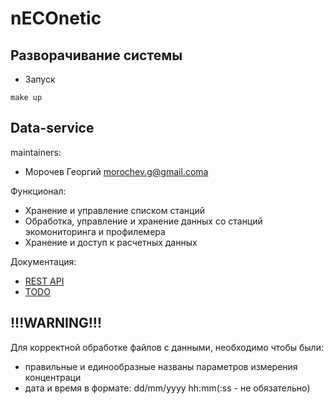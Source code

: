 # nECOnetic

## Разворачивание системы

* Запуск
```
make up
```

## Data-service

maintainers:

- Морочев Георгий morochev.g@gmail.coma

Функционал:
* Хранение и управление списком станций
* Обработка, управление и хранение данных со станций экомониторинга и профилемера
* Хранение и доступ к расчетных данных

Документация:
 * [REST API](data-service/docs/API.md)
 * [TODO](data-service/docs/TODO.md)

## !!!WARNING!!!

Для корректной обработке файлов с данными, необходимо чтобы были:
- правильные и единообразные названы параметров измерения концентраци
- дата и время в формате: dd/mm/yyyy hh:mm(:ss - не обязательно)


